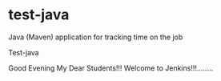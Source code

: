 # test-java
Java (Maven) application for tracking time on the job

Test-java

Good Evening My Dear Students!!! Welcome to Jenkins!!!........
